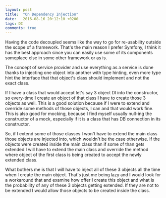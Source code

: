```yaml
---
layout: post
title:  "On Dependency Injection"
date:   2016-08-16 20:12:10 +0200
tags: DI
comments: true
--- 
```


Having the code decoupled seems like the way to go for re-usability outside the scope of a framework. That's the main reason I prefer Symfony, I think it has the best approach since you can easily use some of its components someplace else in some other framework or as is.

The concept of service provider and use everything as a service is done thanks to injecting one object into another with type hinting, even more type hint the interface that that object's class should implement and not the exact class. 

If I have a class that would accept let's say 3 object DI into the constructor, so every-time I create an object of that class I have to create those 3 objects as well. This is a good solution because if I were to extend and override some methods of those objects, I can and that would work fine. This is also good for mocking, because I find myself usually null-ing the constructor of a mock, especially if it is a class that has DB connection in its constructor. 

So, if I extend some of those classes I won't have to extend the main class those objects are injected into, which wouldn't be the case otherwise. If the objects were created inside the main class than if some of than gets extended I will have to extend the main class and override the method where object of the first class is being created to accept the newly extended class.

What bothers me is that I will have to inject all of these 3 objects all the time when I create the main object. That's just me being lazy and I would look for a workaround that and examine how offer I create this object and what is the probability of any of these 3 objects getting extended. If they are not to be extended I would allow those objects to be created inside the class.